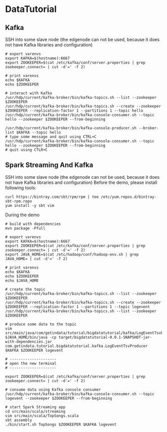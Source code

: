 DataTutorial
=======

Kafka
-----

SSH into some slave node (the edgenode can not be used, because it does not have Kafka libraries and configuration)

	# export varenvs
	export KAFKA=$(hostname):6667
	export ZOOKEEPER=$(cat /etc/kafka/conf/server.properties | grep zookeeper.connect= | cut -d'=' -f 2)

	# print varenvs
	echo $KAFKA
	echo $ZOOKEEPER

	# interact with Kafka
	/usr/hdp/current/kafka-broker/bin/kafka-topics.sh --list --zookeeper $ZOOKEEPER
	/usr/hdp/current/kafka-broker/bin/kafka-topics.sh --create --zookeeper $ZOOKEEPER --replication-factor 1 --partitions 1 --topic hello
	/usr/hdp/current/kafka-broker/bin/kafka-console-consumer.sh --topic hello --zookeeper $ZOOKEEPER --from-beginning

	/usr/hdp/current/kafka-broker/bin/kafka-console-producer.sh --broker-list $KAFKA --topic hello
	# type some message and quit using CTRL+C
	/usr/hdp/current/kafka-broker/bin/kafka-console-consumer.sh --topic hello --zookeeper $ZOOKEEPER --from-beginning
	# quit using CTLR+C

Spark Streaming And Kafka
-------------------------

SSH into some slave node (the edgenode can not be used, because it does not have Kafka libraries and configuration)
Before the demo, please install following tools:

	curl https://bintray.com/sbt/rpm/rpm | tee /etc/yum.repos.d/bintray-sbt-rpm.repo
	yum install -y sbt vim

During the demo

	# build with dependencies
	mvn package -Pfull

	# export varenvs
	export KAFKA=$(hostname):6667
	export ZOOKEEPER=$(cat /etc/kafka/conf/server.properties | grep zookeeper.connect= | cut -d'=' -f 2)
	export JAVA_HOME=$(cat /etc/hadoop/conf/hadoop-env.sh | grep JAVA_HOME= | cut -d'=' -f 2)

	# print varenvs
	echo $KAFKA
	echo $ZOOKEEPER
	echo $JAVA_HOME

	# create the topic
	/usr/hdp/current/kafka-broker/bin/kafka-topics.sh --list --zookeeper $ZOOKEEPER
	/usr/hdp/current/kafka-broker/bin/kafka-topics.sh --create --zookeeper $ZOOKEEPER --replication-factor 1 --partitions 1 --topic logevent
	/usr/hdp/current/kafka-broker/bin/kafka-topics.sh --list --zookeeper $ZOOKEEPER

	# produce some data to the topic
	vim src/main/java/com/getindata/tutorial/bigdatatutorial/kafka/LogEventTsvProducer.java
	$JAVA_HOME/bin/java -cp target/bigdatatutorial-0.0.1-SNAPSHOT-jar-with-dependencies.jar com.getindata.tutorial.bigdatatutorial.kafka.LogEventTsvProducer $KAFKA $ZOOKEEPER logevent

	# ---------------------
	# open the new terminal
	# ---------------------

	export ZOOKEEPER=$(cat /etc/kafka/conf/server.properties | grep zookeeper.connect= | cut -d'=' -f 2)

	# consume data using Kafka console consumer
	/usr/hdp/current/kafka-broker/bin/kafka-console-consumer.sh --topic logevent --zookeeper $ZOOKEEPER --from-beginning

	# start Spark Streaming app
	cd src/main/scala/streaming
	vim src/main/scala/TopSongs.scala
	sbt assembly
	./bin/start.sh TopSongs $ZOOKEEPER $KAFKA logevent
